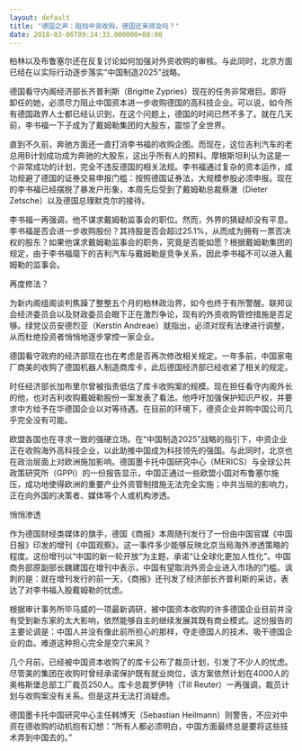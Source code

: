 ```yaml
---
layout: default
title: "德国之声：阻挡中资收购，德国还来得及吗？"
date: 2018-03-06T09:24:33.000000+08:00
---
```


柏林以及布鲁塞尔还在反复讨论如何加强对外资收购的审核。与此同时，北京方面已经在以实际行动逐步落实“中国制造2025”战略。

德国看守内阁经济部长齐普利斯（Brigitte Zypries）现在的任务非常艰巨。即将卸任的她，必须尽力阻止中国资本进一步收购德国的高科技企业。可以说，如今所有德国政界人士都已经认识到，在这个问题上，德国的时间已然不多了。就在几天前，李书福一下子成为了戴姆勒集团的大股东，震惊了全世界。

直到不久前，奔驰方面还一直打消李书福的收购企图。而现在，这位吉利汽车的老总用B计划成功成为奔驰的大股东，这出乎所有人的预料。摩根斯坦利认为这是一个非常成功的计划，完全不违反德国的相关法规。李书福通过复杂的资本运作，成功规避了德国的证券交易申报门槛：按照德国证券法，大规模参股必须申报。现在的李书福已经摆脱了暴发户形象，本周先后受到了戴姆勒总裁蔡澈（Dieter Zetsche）以及德国总理默克尔的接待。

李书福一再强调，他不谋求戴姆勒监事会的职位。然而，外界的猜疑却没有平息。李书福是否会进一步收购股份？其持股是否会超过25.1%，从而成为拥有一票否决权的股东？如果他谋求戴姆勒监事会的职务，究竟是否能如愿？根据戴姆勒集团的规定，由于李书福麾下的吉利汽车与戴姆勒是竞争关系，因此李书福不可以进入戴姆勒的监事会。

再度修法？

为新内阁组阁谈判焦躁了整整五个月的柏林政治界，如今也终于有所警醒。联邦议会经济委员会以及财政委员会眼下正在激烈争论，现有的外资收购管控措施是否足够。绿党议员安德烈亚（Kerstin Andreae）就指出，必须对现有法律进行调整，从而杜绝投资者悄悄地逐步掌控一家企业。

德国看守政府的经济部现在也在考虑是否再次修改相关规定。一年多前，中国家电厂商美的收购了德国机器人制造商库卡，此后德国经济部已经收紧了相关的规定。

时任经济部长加布里尔曾被指责低估了库卡收购案的规模。现在担任看守内阁外长的他，也对吉利收购戴姆勒股份一案发表了看法。他呼吁加强保护知识产权，并要求中方给予在华德国企业以对等待遇。在目前的环境下，德资企业并购中国公司几乎完全没有可能。

欧盟各国也在寻求一致的强硬立场。在“中国制造2025”战略的指引下，中资企业正在收购海外高科技企业，以此助推中国成为科技领先的强国。与此同时，北京也在政治层面上对欧洲施加影响。德国墨卡托中国研究中心（MERICS）与全球公共政策研究所（GPPi）的一份报告显示，中国正通过一些欧盟小国对布鲁塞尔施压，成功地使得欧洲的重要产业外资管制措施无法完全实施；中共当局的影响力，正在向外国的决策者、媒体等个人或机构渗透。

悄悄渗透

作为德国财经类媒体的旗手，德国《商报》本周随刊发行了一份由中国官媒《中国日报》印发的增刊《中国观察》。这一事件多少能够反映北京当局海外渗透策略的程度。这份增刊以“中国的新一轮开放”为主题，承诺“让全球化更加人性化”。中国商务部原副部长魏建国在增刊中表示，中国有望取消外资企业进入市场的门槛。讽刺的是：就在增刊发行的前一天，《商报》还刊发了经济部长齐普利斯的采访，表达了对李书福入股戴姆勒的忧虑。

根据审计事务所毕马威的一项最新调研，被中国资本收购的许多德国企业目前并没有受到新东家的太大影响，依然能够自主的继续发展其既有商业模式。这份报告的主要论调是：中国人并没有像此前所担心的那样，夺走德国人的技术、吸干德国企业的血。难道这种担心完全是空穴来风？

几个月前，已经被中国资本收购了的库卡公布了裁员计划，引发了不少人的忧虑。尽管美的集团在收购时曾经承诺保护既有就业岗位，该方案依然计划在4000人的奥格斯堡总部工厂裁员250人。库卡总裁罗伊特（Till Reuter）一再强调，裁员计划与收购案没有关系。但是这并无法打消疑虑。

德国墨卡托中国研究中心主任韩博天（Sebastian Heilmann）则警告，不应对中资在德收购的动机抱有幻想：“所有人都必须明白，中国方面最终总是要将这些技术弄到中国去的。”

